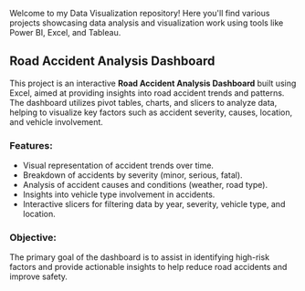 Welcome to my Data Visualization repository! Here you'll find various projects showcasing data analysis and visualization work using tools like Power BI, Excel, and Tableau.

## Road Accident Analysis Dashboard

This project is an interactive **Road Accident Analysis Dashboard** built using Excel, aimed at providing insights into road accident trends and patterns. The dashboard utilizes pivot tables, charts, and slicers to analyze data, helping to visualize key factors such as accident severity, causes, location, and vehicle involvement.

### Features:
- Visual representation of accident trends over time.
- Breakdown of accidents by severity (minor, serious, fatal).
- Analysis of accident causes and conditions (weather, road type).
- Insights into vehicle type involvement in accidents.
- Interactive slicers for filtering data by year, severity, vehicle type, and location.

### Objective:
The primary goal of the dashboard is to assist in identifying high-risk factors and provide actionable insights to help reduce road accidents and improve safety.

